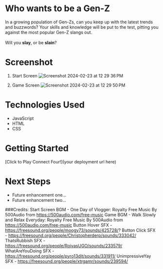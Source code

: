 # Who wants to be a Gen-Z

In a growing population of Gen-Zs, can you keep up with the latest trends and buzzwords? Your skills and knowledge will be put to the test, pitting you against the most popular Gen-Z slangs out. <br><br>Will you **slay**, or be **slain**?

# Screenshot
1. Start Screen
![Screenshot 2024-02-23 at 12 29 36 PM](https://github.com/droopypok/gen-z-quiz-game/assets/158001887/95b099d7-12a7-4d1e-ae86-989f5283dc88)

2. Game Screen
![Screenshot 2024-02-23 at 12 29 50 PM](https://github.com/droopypok/gen-z-quiz-game/assets/158001887/fa0b2ea4-ff27-49fd-b725-9422fee1b4bd)


# Technologies Used

- JavaScript
- HTML
- CSS

# Getting Started

[Click to Play Connect Four!](your deployment url here)

# Next Steps

- Future enhancement one...
- Future enhancement two...


###Credits: 
Start Screen BGM - One Day of Vlogger: Royalty Free Music By 500Audio from https://500audio.com/free-music
Game BGM - Walk Slowly and Relax Everyday: Royalty Free Music By 500Audio from https://500audio.com/free-music
Button Hover SFX - https://freesound.org/people/moogy73/sounds/425728/?
Button Click SFX - https://freesound.org/people/Christopherderp/sounds/333042/
ThatsRubbish SFX - https://freesound.org/people/RoivasUGO/sounds/233579/
WhatAreYouDoing SFX - https://freesound.org/people/pyro13djt/sounds/331911/
UnimpressiveYay SFX - https://freesound.org/people/xtrgamr/sounds/239594/
